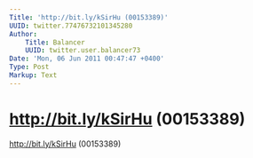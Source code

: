 ```yaml
---
Title: 'http://bit.ly/kSirHu (00153389)'
UUID: twitter.77476732101345280
Author:
    Title: Balancer
    UUID: twitter.user.balancer73
Date: 'Mon, 06 Jun 2011 00:47:47 +0400'
Type: Post
Markup: Text
---
```


# http://bit.ly/kSirHu (00153389)

http://bit.ly/kSirHu (00153389)